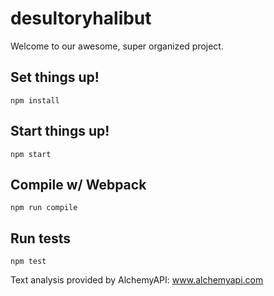 # desultoryhalibut

Welcome to our awesome, super organized project.



Set things up!
---

```
npm install
```

Start things up!
---

```
npm start
```


Compile w/ Webpack
---

```
npm run compile
```

Run tests
---

```
npm test
```


Text analysis provided by AlchemyAPI: www.alchemyapi.com 